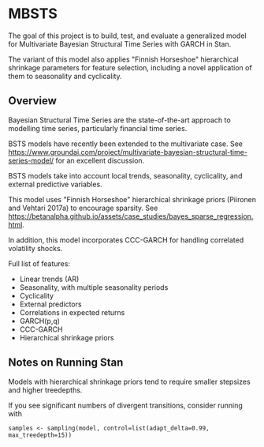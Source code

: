 # MBSTS

The goal of this project is to build, test, and evaluate a generalized model for Multivariate Bayesian Structural Time Series with GARCH in Stan.

The variant of this model also applies "Finnish Horseshoe" hierarchical shrinkage parameters for feature selection, including a novel application of them to seasonality and cyclicality.

## Overview

Bayesian Structural Time Series are the state-of-the-art approach to modelling time series, particularly financial time series. 

BSTS models have recently been extended to the multivariate case. See https://www.groundai.com/project/multivariate-bayesian-structural-time-series-model/ for an excellent discussion. 

BSTS models take into account local trends, seasonality, cyclicality, and external predictive variables.

This model uses "Finnish Horseshoe" hierarchical shrinkage priors  (Piironen and Vehtari 2017a) to encourage sparsity.  See https://betanalpha.github.io/assets/case_studies/bayes_sparse_regression.html.

In addition, this model incorporates CCC-GARCH for handling correlated volatility shocks. 

Full list of features:
  - Linear trends (AR)
  - Seasonality, with multiple seasonality periods
  - Cyclicality
  - External predictors
  - Correlations in expected returns
  - GARCH(p,q)
  - CCC-GARCH
  - Hierarchical shrinkage priors 

## Notes on Running Stan

Models with hierarchical shrinkage priors tend to require smaller stepsizes and higher treedepths. 

If you see significant numbers of divergent transitions, consider running with 

```
samples <- sampling(model, control=list(adapt_delta=0.99, max_treedepth=15))
```

